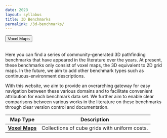 ```yaml
---
date: 2023
layout: syllabus
title: 3D Benchmarks
permalink: /3d-benchmarks/
---
```


<a href='{{ site.baseurl }}/3d-benchmarks/voxel-maps/'><button class='button syllabus'>Voxel Maps</button></a>&nbsp;&nbsp;&nbsp;&nbsp;&nbsp;&nbsp;

<br>
Here you can find a series of community-generated 3D pathfinding benchmarks that have appeared in the literature over the years. At present, these benchmarks only consist of voxel maps, the 3D equivalent to 2D grid maps. In the future, we aim to add other benchmark types such as continuous-environment descriptions.

With this website, we aim to provide an overarching gateway for easy navigation between these various domains and to facilitate convenient attribution for each benchmark data set. We further aim to enable clear comparisons between various works in the literature on these benchmarks through clear version control and documentation.

<div class="fullwidth">

 **Map Type** | **Description**
--|--
<a href='{{ site.baseurl }}/2d-benchmarks/grid-maps/}'>**Voxel Maps**</a> | Collections of cube grids with uniform costs.

</div>
